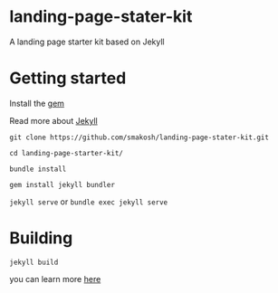 # landing-page-stater-kit
A landing page starter kit based on Jekyll

# Getting started
Install the [gem](https://rubygems.org)

Read more about [Jekyll](https://jekyllrb.com)

`git clone https://github.com/smakosh/landing-page-stater-kit.git`

`cd landing-page-starter-kit/`

`bundle install`

`gem install jekyll bundler`

`jekyll serve` or `bundle exec jekyll serve`


# Building
`jekyll build`

you can learn more [here](https://jekyllrb.com/docs/usage/)

